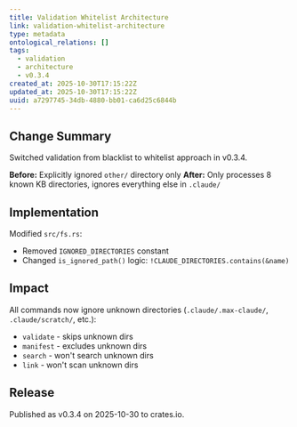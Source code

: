 ```yaml
---
title: Validation Whitelist Architecture
link: validation-whitelist-architecture
type: metadata
ontological_relations: []
tags:
  - validation
  - architecture
  - v0.3.4
created_at: 2025-10-30T17:15:22Z
updated_at: 2025-10-30T17:15:22Z
uuid: a7297745-34db-4880-bb01-ca6d25c6844b
---
```


## Change Summary

Switched validation from blacklist to whitelist approach in v0.3.4.

**Before:** Explicitly ignored `other/` directory only
**After:** Only processes 8 known KB directories, ignores everything else in `.claude/`

## Implementation

Modified `src/fs.rs`:
- Removed `IGNORED_DIRECTORIES` constant
- Changed `is_ignored_path()` logic: `!CLAUDE_DIRECTORIES.contains(&name)`

## Impact

All commands now ignore unknown directories (`.claude/.max-claude/`, `.claude/scratch/`, etc.):
- `validate` - skips unknown dirs
- `manifest` - excludes unknown dirs
- `search` - won't search unknown dirs
- `link` - won't scan unknown dirs

## Release

Published as v0.3.4 on 2025-10-30 to crates.io.
